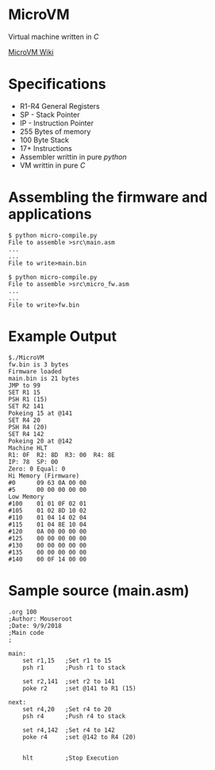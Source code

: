 # MicroVM
Virtual machine written in _C_

[MicroVM Wiki](Http://github.com/mouseroot/MicroVM/wiki)

# Specifications


* R1-R4 General Registers
* SP - Stack Pointer
* IP - Instruction Pointer
* 255 Bytes of memory
* 100 Byte Stack
* 17+ Instructions
* Assembler writtin in pure _python_
* VM writtin in pure _C_


# Assembling the firmware and applications

```
$ python micro-compile.py
File to assemble >src\main.asm
...
...
File to write>main.bin

$ python micro-compile.py
File to assemble >src\micro_fw.asm
...
...
File to write>fw.bin
```

# Example Output
```
$./MicroVM
fw.bin is 3 bytes
Firmware loaded
main.bin is 21 bytes
JMP to 99
SET R1 15
PSH R1 (15)
SET R2 141
Pokeing 15 at @141
SET R4 20
PSH R4 (20)
SET R4 142
Pokeing 20 at @142
Machine HLT
R1: 0F  R2: 8D  R3: 00  R4: 8E
IP: 78  SP: 00
Zero: 0 Equal: 0
Hi Memory (Firmware)
#0      09 63 0A 00 00
#5      00 00 00 00 00
Low Memory
#100    01 01 0F 02 01
#105    01 02 8D 10 02
#110    01 04 14 02 04
#115    01 04 8E 10 04
#120    0A 00 00 00 00
#125    00 00 00 00 00
#130    00 00 00 00 00
#135    00 00 00 00 00
#140    00 0F 14 00 00
```

# Sample source (main.asm)
```
.org 100
;Author: Mouseroot
;Date: 9/9/2018
;Main code
;

main:
    set r1,15   ;Set r1 to 15
    psh r1      ;Push r1 to stack

    set r2,141  ;set r2 to 141
    poke r2     ;set @141 to R1 (15)

next:
    set r4,20   ;Set r4 to 20
    psh r4      ;Push r4 to stack

    set r4,142  ;Set r4 to 142
    poke r4     ;set @142 to R4 (20)


    hlt         ;Stop Execution
```
